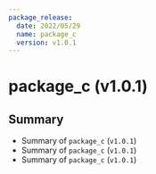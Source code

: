 ```yaml
---
package_release:
  date: 2022/05/29
  name: package_c
  version: v1.0.1
---
```

# package_c (v1.0.1)


## Summary

- Summary of `package_c` (`v1.0.1`)
- Summary of `package_c` (`v1.0.1`)
- Summary of `package_c` (`v1.0.1`)
